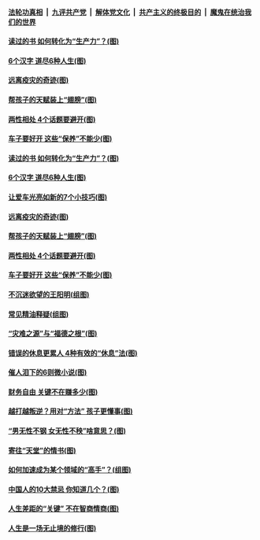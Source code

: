 

####  [法轮功真相](../../../../basic/blob/master/README.md?t=02060031) &nbsp;|&nbsp; [九评共产党](../../../../9ping.md/blob/master/README.md?t=02060031) &nbsp;|&nbsp; [解体党文化](../../../../jtdwh.md/blob/master/README.md?t=02060031)  &nbsp;|&nbsp; [共产主义的终极目的](../../../../gczydzjmd.md/blob/master/README.md?t=02060031) &nbsp;|&nbsp; [魔鬼在统治我们的世界](../../../../mgztzwmdsj.md/blob/master/README.md?t=02060031) 

#### [读过的书 如何转化为“生产力”？(图)](../pages/p8/960097.md?t=02060031) 

#### [6个汉字 道尽6种人生(图)](../pages/p8/961509.md?t=02060031) 

#### [远离疫灾的奇迹(图)](../pages/p8/961245.md?t=02060031) 

#### [帮孩子的天赋装上“翅膀”(图)](../pages/p8/960095.md?t=02060031) 

#### [两性相处 4个话题要避开(图)](../pages/p8/961417.md?t=02060031) 

#### [车子要好开 这些“保养”不能少(图)](../pages/p8/961406.md?t=02060031) 

#### [读过的书 如何转化为“生产力”？(图)](../pages/p8/960097.md?t=02060031) 

#### [6个汉字 道尽6种人生(图)](../pages/p8/961509.md?t=02060031) 

#### [让爱车光亮如新的7个小技巧(图)](../pages/p8/961536.md?t=02060031) 

#### [远离疫灾的奇迹(图)](../pages/p8/961245.md?t=02060031) 

#### [帮孩子的天赋装上“翅膀”(图)](../pages/p8/960095.md?t=02060031) 

#### [两性相处 4个话题要避开(图)](../pages/p8/961417.md?t=02060031) 

#### [车子要好开 这些“保养”不能少(图)](../pages/p8/961406.md?t=02060031) 

#### [不沉迷欲望的王阳明(组图)](../pages/p8/961226.md?t=02060031) 

#### [常见精油释疑(组图)](../pages/p8/960091.md?t=02060031) 

#### [“灾难之源”与“福德之根”(图)](../pages/p8/961297.md?t=02060031) 

#### [错误的休息更累人 4种有效的“休息”法(图)](../pages/p8/961182.md?t=02060031) 

#### [催人泪下的6则微小说(图)](../pages/p8/960664.md?t=02060031) 

#### [财务自由 关键不在赚多少(图)](../pages/p8/960288.md?t=02060031) 

#### [越打越叛逆？用对“方法” 孩子更懂事(图)](../pages/p8/961155.md?t=02060031) 

#### [“男无性不钢 女无性不秧”啥意思？(图)](../pages/p8/961051.md?t=02060031) 

#### [寄往“天堂”的情书(图)](../pages/p8/960649.md?t=02060031) 

#### [如何加速成为某个领域的“高手”？(组图)](../pages/p8/960096.md?t=02060031) 

#### [中国人的10大禁忌 你知道几个？(图)](../pages/p8/961039.md?t=02060031) 

#### [人生差距的“关键” 不在智商情商(图)](../pages/p8/960953.md?t=02060031) 

#### [人生是一场无止境的修行(图)](../pages/p8/960657.md?t=02060031) 

